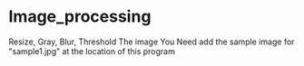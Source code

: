 # Image_processing
Resize, Gray, Blur, Threshold The image
You Need add the sample image for "sample1.jpg" at the location of this program
